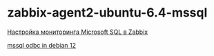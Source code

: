 # zabbix-agent2-ubuntu-6.4-mssql

<a href="https://itproblog.ru/настройка-мониторинга-microsoft-sql-в-zabbix/">Настройка мониторинга Microsoft SQL в Zabbix</a>

<a href="https://learn.microsoft.com/en-us/answers/questions/1328834/debian-12-public-key-is-not-available">mssql odbc in debian 12</a>
